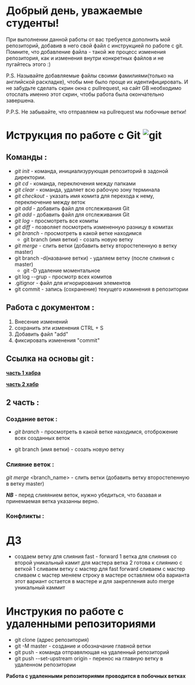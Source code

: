 # Добрый день, уважаемые студенты! 
  При выполнении данной работы от вас требуется дополнить мой репозиторий, добавив в него свой файл с инструкцией по работе с git. Помните, что добавление файла - такой же процесс изменения репозитория, как и изменения внутри конкретных файлов и не пугайтесь этого :)

  P.S. Называйте добавляемые файлы своими фамилиями(только на английской раскладке), чтобы мне было проще их идентифицировать. И не забудьте сделать скрин окна с pullrequest, на сайт GB необходимо отослать именно этот скрин, чтобы работа была окончательно завершена.

  P.P.S. Не забывайте, что отправляем на pullrequest мы побочные ветки!

  # Иструкция по работе с Git ![git](git.jpeg)

## Команды :


* *git init* - команда, инициализурующая репозиторий в задоной директории.
 * *git cd* - команда, переключения между папками  
 * *git clear* - команда, удаляет всю рабочую зону терминала 
 * *git checkout* - указать имя комита для перехода к нему, переключение между веток       
 * *git add* - добавить файл для отслеживания Git
 * *git add* - добавить файл для отслеживания Git
 * *git log* - просмотреть все комиты
 * *git diff* - позволяет посмотреть измененную разницу в комитах
 * *git branch* - просмотреть в какой ветке находимся
     * git branch (имя ветки) - созать новую ветку
* *git merge* - слить ветки (добавить ветку второстепенную в ветку master)
* git branch -d(название ветки) - удаляем ветку (после слияния с master)
   * git -D удаление моментальное
* git log --grup - просмотр всех комитов
* .gitignor - файл для игнорирования элементов
* git commit - запись (сохранение) текущего изминения  в репозитории

## Работа с документом :

 1. Внесение изменений 
 2. сохранить эти изменения CTRL + S
 3. Добавить файл "add" 
 4. фиксировать изменения "commit"

 ##      Ссылка на основы git :
 
**[часть 1 хабра](https://habr.com/ru/post/541258/)**

**[часть 2 хабр](https://habr.com/ru/post/542616/)**

## 2 часть :

### Создание веток :

* *git branch* - просмотреть в какой ветке находимся, отоброжение всех созданных веток

* git branch (имя ветки) - созать новую ветку


### Слияние веток :

*git merge* <branch_name> - слить ветки (добавить ветку второстепенную в ветку master)

__*NB*__ - перед слияянием веток, нужно убедиться, что базавая и принемаемая ветка указанны верно. 
### Конфликты :

# ДЗ 
 * создаем ветку для слияния fast - forward 
 1 ветка для слияния со второй 
уникальный камит для мастера
ветка 2 
готова к слиянию с веткой 1
сливаем ветку с мастер
для fast forward
сливаем с мастер
сливаем с мастер
меняем строку в мастере
оставляем оба варианта
этот вариант остается в мастере 
и для закрепления auto merge 
уникальный каммит 

# Инструкия по работе с удаленными репозиториями

* git clone (адрес репозитория)
* git -M master - создание и обозначание главной ветки
* git push - команда отправялющая на удаленный репозиторий 
* git push --set-upstream origin - перенос на главную ветку в удаленном репозитории 

__Работа с удаленными репозиториями проводится в побочных ветках__

